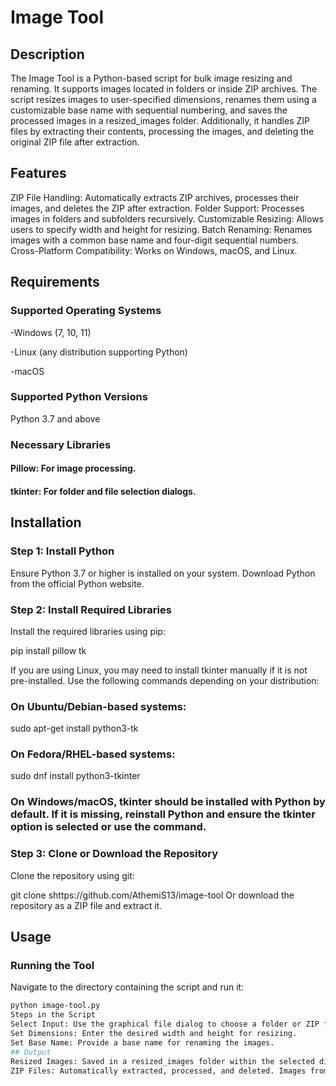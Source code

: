 # Image Tool
## Description
The Image Tool is a Python-based script for bulk image resizing and renaming. It supports images located in folders or inside ZIP archives. The script resizes images to user-specified dimensions, renames them using a customizable base name with sequential numbering, and saves the processed images in a resized_images folder.
Additionally, it handles ZIP files by extracting their contents, processing the images, and deleting the original ZIP file after extraction.

## Features
ZIP File Handling: Automatically extracts ZIP archives, processes their images, and deletes the ZIP after extraction.
Folder Support: Processes images in folders and subfolders recursively.
Customizable Resizing: Allows users to specify width and height for resizing.
Batch Renaming: Renames images with a common base name and four-digit sequential numbers.
Cross-Platform Compatibility: Works on Windows, macOS, and Linux.
## Requirements
### Supported Operating Systems
-Windows (7, 10, 11)

-Linux (any distribution supporting Python)

-macOS
### Supported Python Versions
Python 3.7 and above
### Necessary Libraries

#### Pillow: For image processing.
#### tkinter: For folder and file selection dialogs.

## Installation
### Step 1: Install Python
Ensure Python 3.7 or higher is installed on your system. Download Python from the official Python website.

### Step 2: Install Required Libraries
Install the required libraries using pip:

pip install pillow tk

If you are using Linux, you may need to install tkinter manually if it is not pre-installed. Use the following commands depending on your distribution:

### On Ubuntu/Debian-based systems:

sudo apt-get install python3-tk

### On Fedora/RHEL-based systems:

sudo dnf install python3-tkinter

### On Windows/macOS, tkinter should be installed with Python by default. If it is missing, reinstall Python and ensure the tkinter option is selected or use the command.

### Step 3: Clone or Download the Repository
Clone the repository using git:

git clone shttps://github.com/AthemiS13/image-tool
Or download the repository as a ZIP file and extract it.

## Usage

### Running the Tool

Navigate to the directory containing the script and run it:

```bash
python image-tool.py
Steps in the Script
Select Input: Use the graphical file dialog to choose a folder or ZIP file.
Set Dimensions: Enter the desired width and height for resizing.
Set Base Name: Provide a base name for renaming the images.
## Output
Resized Images: Saved in a resized_images folder within the selected directory.
ZIP Files: Automatically extracted, processed, and deleted. Images from the ZIP are saved in the same directory.
